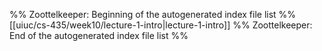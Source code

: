 %% Zoottelkeeper: Beginning of the autogenerated index file list  %%
 [[uiuc/cs-435/week10/lecture-1-intro|lecture-1-intro]]
%% Zoottelkeeper: End of the autogenerated index file list  %%
